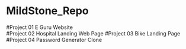 # MildStone_Repo
#Project 01
E Guru Website  
#Project 02
Hospital Landing Web Page
#Project 03
Bike Landing Page
#Project 04
Password Generator Clone
